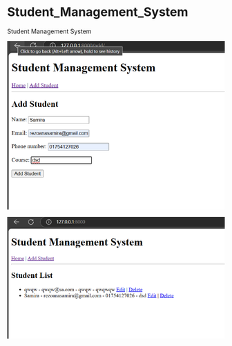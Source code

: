# Student_Management_System
 Student Management System



<img src="img1.png"
     alt="Image"/>


<img src="img2.png"
     alt="Image"/>









